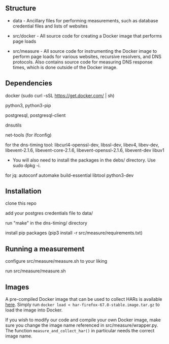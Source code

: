 ## Structure

* data - Ancillary files for performing measurements, such as database 
credential files and lists of websites 

* src/docker - All source code for creating a Docker image that performs page
  loads 

* src/measure - All source code for instrumenting the Docker image to perform
  page loads for various websites, recursive resolvers, and DNS protocols. Also
  contains source code for measuring DNS response times, which is done outside
  of the Docker image.

## Dependencies
docker (sudo curl -sSL https://get.docker.com/ | sh)

python3, python3-pip

postgresql, postgresql-client

dnsutils

net-tools (for ifconfig)

for the dns-timing tool: libcurl4-openssl-dev, libssl-dev, libev4, libev-dev, libevent-2.1.6, libevent-core-2.1.6, libevent-openssl-2.1.6, libevent-dev libuv1
- You will also need to install the packages in the debs/ directory. Use sudo dpkg -i.


for jq: autoconf automake build-essential libtool python3-dev


## Installation
clone this repo

add your postgres credentials file to data/

run "make" in the dns-timing/ directory

install pip packages (pip3 install -r src/measure/requirements.txt)


## Running a measurement
configure src/measure/measure.sh to your liking

run src/measure/measure.sh

## Images

A pre-compiled Docker image that can be used to collect HARs is available
[here](https://www.dropbox.com/s/ibnl20duge85fy3/har-firefox-67.0-stable-image.tar.gz?dl=0).
Simply run `docker load < har-firefox-67.0-stable.image.tar.gz` to load the
image into Docker.

If you wish to modify our code and compile your own Docker image, make sure you change the image name referenced in src/measure/wrapper.py. The function `measure_and_collect_har()` in particular needs the correct image name.

